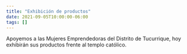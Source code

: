 ```yaml
---
title: "Exhibición de productos"
date: 2021-09-05T10:00:00-06:00
tags: []
---
```


Apoyemos a las Mujeres Emprendedoras del Distrito de Tucurrique, hoy exhibirán sus productos frente al templo católico.
